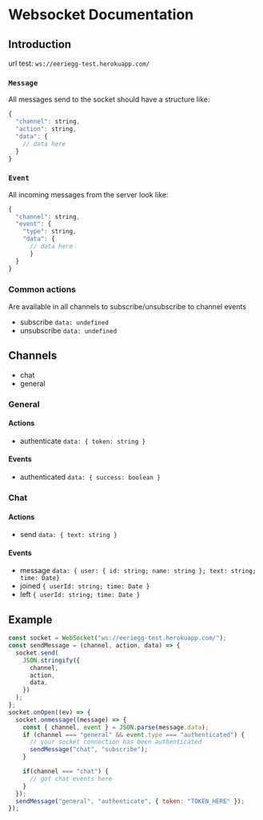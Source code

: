 # Websocket Documentation

## Introduction

url test: `ws://eeriegg-test.herokuapp.com/`

### `Message`

All messages send to the socket should have a structure like:

```javascript
{
  "channel": string,
  "action": string,
  "data": {
    // data here
  }
}
```

### `Event`

All incoming messages from the server look like:

```javascript
{
  "channel": string,
  "event": {
    "type": string,
    "data": {
      // data here
      }
  }
}
```

### Common actions

Are available in all channels to subscribe/unsubscribe to channel events

- subscribe `data: undefined`
- unsubscribe `data: undefined`

## Channels

- chat
- general

### General

#### Actions

- authenticate `data: { token: string }`

#### Events

- authenticated `data: { success: boolean }`

### Chat

#### Actions

- send `data: { text: string }`

#### Events

- message `data: { user: { id: string; name: string }; text: string; time: Date}`
- joined `{ userId: string; time: Date }`
- left `{ userId: string; time: Date }`

## Example

```javascript
const socket = WebSocket("ws://eeriegg-test.herokuapp.com/");
const sendMessage = (channel, action, data) => {
  socket.send(
    JSON.stringify({
      channel,
      action,
      data,
    })
  );
};
socket.onOpen((ev) => {
  socket.onmessage((message) => {
    const { channel, event } = JSON.parse(message.data);
    if (channel === "general" && event.type === "authenticated") {
      // your socket connection has been authenticated
      sendMessage("chat", "subscribe");
    }

    if(channel === "chat") {
      // got chat events here
    }
  });
  sendMessage("general", "authenticate", { token: "TOKEN_HERE" });
});
```
